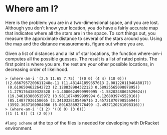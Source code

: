 # Where am I?

Here is the problem: you are in a two-dimensional space, and you are lost. Although
you don't know your location, you do have a fairly accurate map that indicates where all
the stars are in the space. To sort things out, you measure the approximate distance to
several of the stars around you. Using the map and the distance measurements, figure
out where you are.

Given a list of distances and a list of star locations, the function where-am-i
computes all the possible guesses. The result is a list of rated points.
The first point is where you are, the rest are your other possible
locations, in decreasing order of likelihood.

```
> (where-am-i '(2.5 11.65 7.75) '((0 0) (4 4) (10 0))) 
((2.6667957200611248e-11 (11.481441859657613 2.0012201104648017))
 (0.6196504622642723 (2.128838984322123 0.5892556509887895))
 (1.2791764389328528 (-1.4000624999999995 -1.5820248862529624))
 (19.346163860515972 (3.9811874999999994 6.126803974552016))
 (85.14877936158665 (3.3410328105496716 3.4572187079855694))
 (3592.3637169904086 (5.801628692776499 -2.4937120261098316)))
> (where-am-i '(1 2) '((0 0) (3 0))) 
((1 (1 0)) (1 (2 0)))
```

`#lang scheme` at the top of the files is needed for developing with DrRacket environment.

